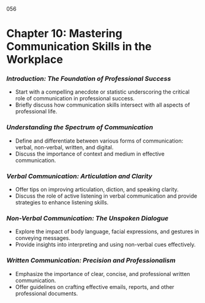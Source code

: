 056

# **Chapter 10: Mastering Communication Skills in the Workplace**


### ***Introduction: The Foundation of Professional Success***

- Start with a compelling anecdote or statistic underscoring the critical role of communication in professional success.
- Briefly discuss how communication skills intersect with all aspects of professional life.

### ***Understanding the Spectrum of Communication***

- Define and differentiate between various forms of communication: verbal, non-verbal, written, and digital.
- Discuss the importance of context and medium in effective communication.

### ***Verbal Communication: Articulation and Clarity***

- Offer tips on improving articulation, diction, and speaking clarity.
- Discuss the role of active listening in verbal communication and provide strategies to enhance listening skills.

### ***Non-Verbal Communication: The Unspoken Dialogue***

- Explore the impact of body language, facial expressions, and gestures in conveying messages.
- Provide insights into interpreting and using non-verbal cues effectively.

### ***Written Communication: Precision and Professionalism***

- Emphasize the importance of clear, concise, and professional written communication.
- Offer guidelines on crafting effective emails, reports, and other professional documents.
